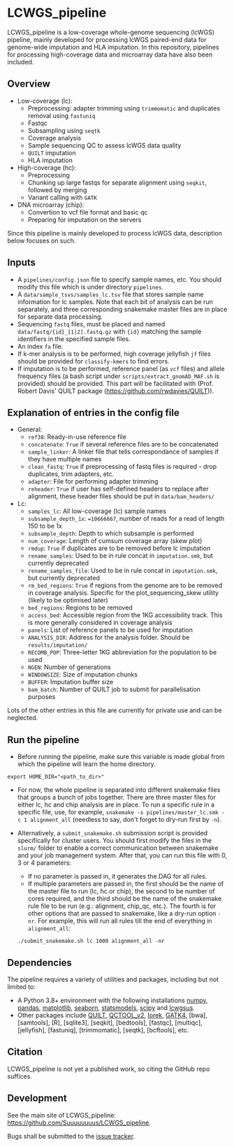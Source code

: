 LCWGS_pipeline
=======================================

LCWGS_pipeline is a low-coverage whole-genome sequencing (lcWGS) pipeline, mainly developed for processing lcWGS paired-end data for genome-wide imputation and HLA imputation. In this repository, pipelines for processing high-coverage data and microarray data have also been included.

Overview
-------------
* Low-coverage (lc):
    * Preprocessing: adapter trimming using `trimmomatic` and duplicates removal using `fastuniq`
    * Fastqc
    * Subsampling using `seqtk`
    * Coverage analysis
    * Sample sequencing QC to assess lcWGS data quality
    * `QUILT` imputation
    * HLA imputation
* High-coverage (hc):
    * Preprocessing
    * Chunking up large fastqs for separate alignment using `seqkit`, followed by merging
    * Variant calling with `GATK`
* DNA microarray (chip):
    * Convertion to vcf file format and basic qc
    * Preparing for imputation on the servers

Since this pipeline is mainly developed to process lcWGS data, description below focuses on such.

Inputs
-------------

* A `pipelines/config.json` file to specify sample names, etc. You should modify this file which is under directory `pipelines`.
* A `data/sample_tsvs/samples_lc.tsv` file that stores sample name information for lc samples. Note that each bit of analysis can be run separately, and three corresponding snakemake master files are in place for separate data processing.
* Sequencing `fastq` files, must be placed and named `data/fastq/{id}_[1|2].fastq.gz` with `{id}` matching the sample identifiers in the specified sample files.
* An index `fa` file.
* If k-mer analysis is to be performed, high coverage jellyfish `jf` files should be provided for `classify-kmers` to find errors.
* If imputation is to be performed, reference panel (as `vcf` files) and allele frequency files (a bash script under `scripts/extract_gnomAD_MAF.sh` is provided) should be provided. This part will be facilitated with (Prof. Robert Davis' QUILT package (https://github.com/rwdavies/QUILT)).

Explanation of entries in the config file
-------------

* General:
    * `ref38`: Ready-in-use reference file
    * `concatenate`: `True` if several reference files are to be concatenated
    * `sample_linker`: A linker file that tells correspondance of samples if they have multiple names
    * `clean_fastq`: `True` if preprocessing of fastq files is required - drop duplicates, trim adapters, etc.
    * `adapter`: File for performing adapter trimming
    * `reheader`: `True` if user has self-defined headers to replace after alignment, these header files should be put in `data/bam_headers/`
* Lc:
    * `samples_lc`: All low-coverage (lc) sample names
    * `subsample_depth_1x`: `=10666667`, number of reads for a read of length 150 to be 1x
    * `subsample_depth`: Depth to which subsample is performed
    * `num_coverage`: Length of cumsum coverage array (skew plot)
    * `rmdup`: `True` if duplicates are to be removed before lc imputation
    * `rename_samples`: Used to be in rule concat in `imputation.smk`, but currently deprecated
    * `rename_samples_file`: Used to be in rule concat in `imputation.smk`, but currently deprecated
    * `rm_bed_regions`: `True` if regions from the genome are to be removed in coverage analysis. Specific for the plot_sequencing_skew utility (likely to be optimised later)
    * `bed_regions`: Regions to be removed
    * `access_bed`: Accessible region from the 1KG accessibility track. This is more generally considered in coverage analysis
    * `panels`: List of reference panels to be used for imputation
    * `ANALYSIS_DIR`: Address for the analysis folder. Should be `results/imputation/`
    * `RECOMB_POP`: Three-letter 1KG abbreviation for the population to be used
    * `NGEN`: Number of generations
    * `WINDOWSIZE`: Size of imputation chunks 
    * `BUFFER`: Imputation buffer size
    * `bam_batch`: Number of QUILT job to submit for parallelisation purposes

Lots of the other entries in this file are currently for private use and can be neglected.

Run the pipeline
-------------

* Before running the pipeline, make sure this variable is made global from which the pipeline will learn the home directory.

`export HOME_DIR="<path_to_dir>"`

* For now, the whole pipeline is separated into different snakemake files that groups a bunch of jobs together. There are three master files for either lc, hc and chip analysis are in place. To run a specific rule in a specific file, use, for example, `snakemake -s pipelines/master_lc.smk -c 1 alignment_all` (needless to say, don't forget to dry-run first by `-n`).
* Alternatively, a `submit_snakemake.sh` submission script is provided specifically for cluster users. You should first modify the files in the `slurm/` folder to enable a correct communication between snakemake and your job management system. After that, you can run this file with 0, 3 or 4 parameters:
    * If no parameter is passed in, it generates the DAG for all rules.
    * If multiple parameters are passed in, the first should be the name of the master file to run (lc, hc or chip), the second to be number of cores required, and the third should be the name of the snakemake rule file to be run (e.g.: alignment, chip_qc, etc.). The fourth is for other options that are passed to snakemake, like a dry-run option `-nr`. For example, this will run all rules till the end of everything in `alignment_all`:

    `./submit_snakemake.sh lc 1000 alignment_all -nr`

Dependencies
------------

The pipeline requires a variety of utilities and packages, including but not limited to:
* A Python 3.8+ environment with the following installations [numpy](https://numpy.org/), [pandas](https://pandas.pydata.org/), [matplotlib](https://matplotlib.org/), [seaborn](https://seaborn.pydata.org/), [statsmodels](https://statsmodels.org/), [scipy](https://scipy.org/) and [lcwgsus](https://github.com/Suuuuuuuus/lcwgsus).
* Other packages include [QUILT](https://github.com/rwdavies/QUILT), [QCTOOL_v2](https://www.chg.ox.ac.uk/~gav/qctool_v2/), [Iorek](https://enkre.net/cgi-bin/code/iorek/dir?ci=trunk), [GATK4](https://github.com/broadinstitute/gatk), [bwa], [samtools], [R], [sqlite3], [seqkit], [bedtools], [fastqc], [multiqc], [jellyfish], [fastuniq], [trimmomatic], [seqtk], [bcftools], etc.

Citation
------------

LCWGS_pipeline is not yet a published work, so citing the GitHub repo suffices.

Development
-----------

See the main site of LCWGS_pipeline: https://github.com/Suuuuuuuus/LCWGS_pipeline.

Bugs shall be submitted to the [issue tracker](https://github.com/Suuuuuuuus/LCWGS_pipeline/issues).
